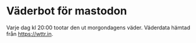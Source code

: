 # Väderbot för mastodon

Varje dag kl 20:00 tootar den ut morgondagens väder. Väderdata hämtad från https://wttr.in.
